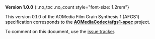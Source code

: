 <div id="cover-legend" class="alert alert-secondary" style="color: #000;" markdown="1">

**Version 1.0.0**
{:.no_toc .no_count style="font-size: 1.2rem"}

This version 0.1.0 of the AOMedia Film Grain Synthesis 1 (AFGS1) specification corresponds
to the **[AOMediaCodec/afgs1-spec]** project.

To comment on this document, use the [issue tracker].

[AOMediaCodec/afgs1-spec]: https://github.com/AOMediaCodec/afgs1-spec
[issue tracker]: https://github.com/AOMediaCodec/afgs1-spec/issues


</div>
